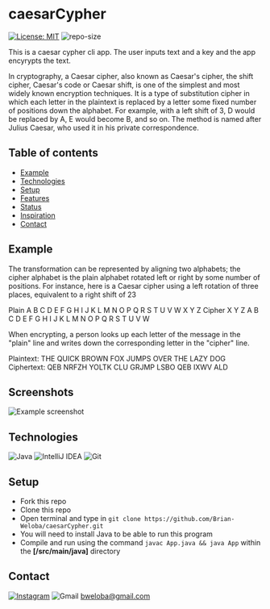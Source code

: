 # caesarCypher

[![License: MIT](https://img.shields.io/badge/License-MIT-yellow.svg)](https://opensource.org/licenses/MIT) ![repo-size](https://img.shields.io/github/repo-size/brian-weloba/caesarCypher)

This is a caesar cypher cli app. The user inputs text and a key and the app encyrypts the text.

In cryptography, a Caesar cipher, also known as Caesar's cipher, the shift cipher, Caesar's code or Caesar shift, is one of the simplest and most widely known encryption techniques. It is a type of substitution cipher in which each letter in the plaintext is replaced by a letter some fixed number of positions down the alphabet. For example, with a left shift of 3, D would be replaced by A, E would become B, and so on. The method is named after Julius Caesar, who used it in his private correspondence.

## Table of contents
* [Example](#example)
* [Technologies](#technologies)
* [Setup](#setup)
* [Features](#features)
* [Status](#status)
* [Inspiration](#inspiration)
* [Contact](#contact)

## Example
The transformation can be represented by aligning two alphabets; the cipher alphabet is the plain alphabet rotated left or right by some number of positions. For instance, here is a Caesar cipher using a left rotation of three places, equivalent to a right shift of 23

Plain	  A	B	C	D	E	F	G	H	I	J	K	L	M	N	O	P	Q	R	S	T	U	V	W	X	Y	Z
Cipher	X	Y	Z	A	B	C	D	E	F	G	H	I	J	K	L	M	N	O	P	Q	R	S	T	U	V	W

When encrypting, a person looks up each letter of the message in the "plain" line and writes down the corresponding letter in the "cipher" line.

Plaintext:  THE QUICK BROWN FOX JUMPS OVER THE LAZY DOG
Ciphertext: QEB NRFZH YOLTK CLU GRJMP LSBO QEB IXWV ALD

## Screenshots
![Example screenshot](./img/screenshot.png)

## Technologies
<img alt="Java" src="https://img.shields.io/badge/java-%23ED8B00.svg?&style=for-the-badge&logo=java&logoColor=white"/>
<img alt="IntelliJ IDEA" src="https://img.shields.io/badge/IntelliJ%20IDEA-000000.svg?&style=for-the-badge&logo=intellij-idea&logoColor=white"/>
<img alt="Git" src="https://img.shields.io/badge/git%20-%23F05033.svg?&style=for-the-badge&logo=git&logoColor=white"/>

## Setup
* Fork this repo
* Clone this repo 
* Open terminal and type in `git clone https://github.com/Brian-Weloba/caesarCypher.git`
* You will need to install Java to be able to run this program
* Compile and run using the command `javac App.java && java App` within the **[/src/main/java]** directory

## Contact
[<img alt="Instagram" src="https://img.shields.io/badge/<@nyonges4>%20-%23E4405F.svg?&style=for-the-badge&logo=Instagram&logoColor=white"/>](https://www.instagram.com/nyonges4/)
<img alt="Gmail" src="https://img.shields.io/badge/Gmail-D14836?style=for-the-badge&logo=gmail&logoColor=white" /> bweloba@gmail.com
